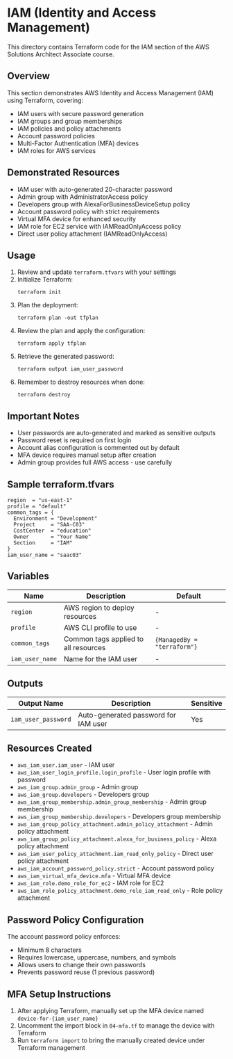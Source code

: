 # IAM (Identity and Access Management)

This directory contains Terraform code for the IAM section of the AWS Solutions Architect Associate course.

## Overview

This section demonstrates AWS Identity and Access Management (IAM) using Terraform, covering:

- IAM users with secure password generation
- IAM groups and group memberships
- IAM policies and policy attachments
- Account password policies
- Multi-Factor Authentication (MFA) devices
- IAM roles for AWS services

## Demonstrated Resources

- IAM user with auto-generated 20-character password
- Admin group with AdministratorAccess policy
- Developers group with AlexaForBusinessDeviceSetup policy
- Account password policy with strict requirements
- Virtual MFA device for enhanced security
- IAM role for EC2 service with IAMReadOnlyAccess policy
- Direct user policy attachment (IAMReadOnlyAccess)

## Usage

1. Review and update `terraform.tfvars` with your settings
2. Initialize Terraform:
   ```
   terraform init
   ```
3. Plan the deployment:
   ```
   terraform plan -out tfplan
   ```
4. Review the plan and apply the configuration:
   ```
   terraform apply tfplan
   ```
5. Retrieve the generated password:
   ```
   terraform output iam_user_password
   ```
6. Remember to destroy resources when done:
   ```
   terraform destroy
   ```

## Important Notes

- User passwords are auto-generated and marked as sensitive outputs
- Password reset is required on first login
- Account alias configuration is commented out by default
- MFA device requires manual setup after creation
- Admin group provides full AWS access - use carefully

## Sample terraform.tfvars

```hcl
region  = "us-east-1"
profile = "default"
common_tags = {
  Environment = "Development"
  Project     = "SAA-C03"
  CostCenter  = "education"
  Owner       = "Your Name"
  Section     = "IAM"
}
iam_user_name = "saac03"
```

## Variables

| Name            | Description                                      | Default         |
|-----------------|--------------------------------------------------|-----------------|
| `region`        | AWS region to deploy resources                   | -               |
| `profile`       | AWS CLI profile to use                           | -               |
| `common_tags`   | Common tags applied to all resources             | `{ManagedBy = "terraform"}` |
| `iam_user_name` | Name for the IAM user                            | -               |

## Outputs

| Output Name         | Description                           | Sensitive |
|---------------------|---------------------------------------|-----------|
| `iam_user_password` | Auto-generated password for IAM user | Yes       |

## Resources Created

- `aws_iam_user.iam_user` - IAM user
- `aws_iam_user_login_profile.login_profile` - User login profile with password
- `aws_iam_group.admin_group` - Admin group
- `aws_iam_group.developers` - Developers group
- `aws_iam_group_membership.admin_group_membership` - Admin group membership
- `aws_iam_group_membership.developers` - Developers group membership
- `aws_iam_group_policy_attachment.admin_policy_attachment` - Admin policy attachment
- `aws_iam_group_policy_attachment.alexa_for_business_policy` - Alexa policy attachment
- `aws_iam_user_policy_attachment.iam_read_only_policy` - Direct user policy attachment
- `aws_iam_account_password_policy.strict` - Account password policy
- `aws_iam_virtual_mfa_device.mfa` - Virtual MFA device
- `aws_iam_role.demo_role_for_ec2` - IAM role for EC2
- `aws_iam_role_policy_attachment.demo_role_iam_read_only` - Role policy attachment

## Password Policy Configuration

The account password policy enforces:
- Minimum 8 characters
- Requires lowercase, uppercase, numbers, and symbols
- Allows users to change their own passwords
- Prevents password reuse (1 previous password)

## MFA Setup Instructions
  
1. After applying Terraform, manually set up the MFA device named `device-for-{iam_user_name}`
2. Uncomment the import block in `04-mfa.tf` to manage the device with Terraform
3. Run `terraform import` to bring the manually created device under Terraform management
